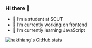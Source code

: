 ### Hi there 👋

<!--
**hakthiang/hakthiang** is a ✨ _special_ ✨ repository because its `README.md` (this file) appears on your GitHub profile.

Here are some ideas to get you started:

- 🔭 I’m currently working on ...
- 🌱 I’m currently learning ...
- 👯 I’m looking to collaborate on ...
- 🤔 I’m looking for help with ...
- 💬 Ask me about ...
- 📫 How to reach me: ...
- 😄 Pronouns: ...
- ⚡ Fun fact: ...
-->

- 🤔 I’m a student at SCUT
- 🔭 I’m currently working on frontend
- 🌱 I’m currently learning JavaScript



[![hakthiang's GitHub stats](https://github-readme-stats.vercel.app/api?username=hakthiang&show_icons=true&theme=highcontrast)](https://github.com/hakthiang/github-readme-stats)
